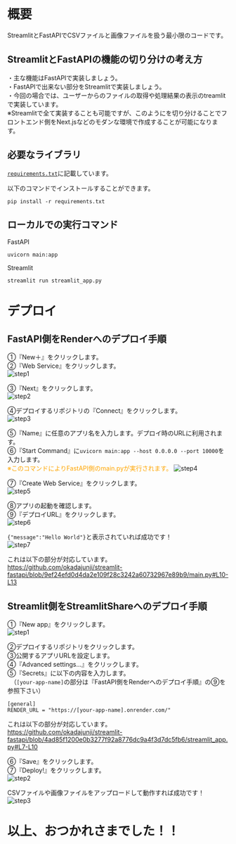 # 概要
StreamlitとFastAPIでCSVファイルと画像ファイルを扱う最小限のコードです。

## StreamlitとFastAPIの機能の切り分けの考え方
・主な機能はFastAPIで実装しましょう。<br>
・FastAPIで出来ない部分をStreamlitで実装しましょう。<br>
・今回の場合では、ユーザーからのファイルの取得や処理結果の表示のtreamlitで実装しています。<br>
※Streamlitで全て実装することも可能ですが、このようにを切り分けることでフロントエンド側をNext.jsなどのモダンな環境で作成することが可能になります。

## 必要なライブラリ
<a href="https://github.com/okadajunji/streamlit-fastapi/blob/main/requirements.txt">`requirements.txt`</a>に記載しています。

以下のコマンドでインストールすることができます。

```
pip install -r requirements.txt
```

## ローカルでの実行コマンド
FastAPI
```
uvicorn main:app
```

Streamlit
```
streamlit run streamlit_app.py
```

# デプロイ

## FastAPI側をRenderへのデプロイ手順

①『New＋』をクリックします。<br>
②『Web Service』をクリックします。<br>
![step1](images/render_01.png)

③『Next』をクリックします。<br>
![step2](images/render_02.png)

④デプロイするリポジトリの『Connect』をクリックします。<br>
![step3](images/render_03.png)

⑤『Name』に任意のアプリ名を入力します。デプロイ時のURLに利用されます。<br>
⑥『Start Command』に`uvicorn main:app --host 0.0.0.0 --port 10000`を入力します。<br>
<a style="color:orange;">※このコマンドによりFastAPI側のmain.pyが実行されます。</a>
![step4](images/render_04.png)

⑦『Create Web Service』をクリックします。<br>
![step5](images/render_05.png)

⑧アプリの起動を確認します。<br>
⑨『デプロイURL』をクリックします。<br>
![step6](images/render_06.png)

`{"message":"Hello World"}`と表示されていれば成功です！<br>
![step7](images/render_07.png)

これは以下の部分が対応しています。<br>
https://github.com/okadajunji/streamlit-fastapi/blob/9ef24efd0d4da2e109f28c3242a60732967e89b9/main.py#L10-L13

## Streamlit側をStreamlitShareへのデプロイ手順

①『New app』をクリックします。<br>
![step1](images/streamlitshare_01.png)

②デプロイするリポジトリをクリックします。<br>
③公開するアプリURLを設定します。<br>
④『Advanced settings...』をクリックします。<br>
⑤『Secrets』に以下の内容を入力します。<br>
　（`[your-app-name]`の部分は『FastAPI側をRenderへのデプロイ手順』の⑨を参照下さい）
```
[general]
RENDER_URL = "https://[your-app-name].onrender.com/"
```

これは以下の部分が対応しています。<br>
https://github.com/okadajunji/streamlit-fastapi/blob/4ad85f1200e0b3277f92a8776dc9a4f3d7dc5fb6/streamlit_app.py#L7-L10

⑥『Save』をクリックします。<br>
⑦『Deploy!』をクリックします。<br>
![step2](images/streamlitshare_02.png)

CSVファイルや画像ファイルをアップロードして動作すれば成功です！<br>
![step3](images/streamlitshare_03.png)

# 以上、おつかれさまでした！！